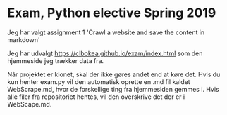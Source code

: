 # Exam, Python elective Spring 2019
Jeg har valgt assignment 1 'Crawl a website and save the content in markdown'

Jeg har udvalgt https://clbokea.github.io/exam/index.html som den hjemmeside jeg trækker data fra.

Når projektet er klonet, skal der ikke gøres andet end at køre det. Hvis du kun henter exam.py vil den automatisk oprette en .md fil kaldet WebScrape.md, hvor de forskellige ting fra hjemmesiden gemmes i. Hvis alle filer fra repositoriet hentes, vil den overskrive det der er i WebScape.md.